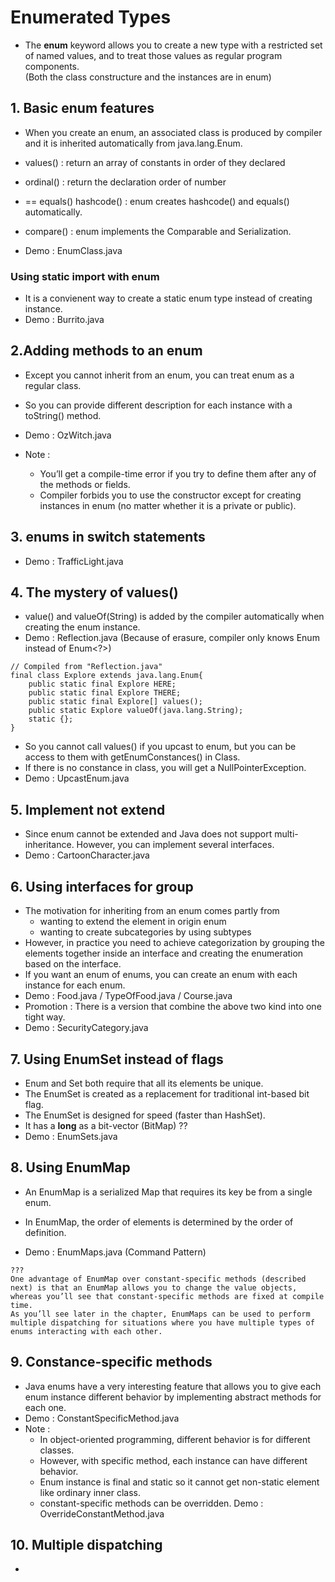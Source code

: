 # Enumerated Types

- The __enum__ keyword allows you to create a new type 
with a restricted set of named values, and to treat 
those values as regular program components.  
(Both the class constructure and the instances are in enum)

## 1. Basic enum features

- When you create an enum, an associated class is produced by compiler and 
  it is inherited automatically from java.lang.Enum.

- values() : return an array of constants in order of they declared
- ordinal() : return the declaration order of number
- == equals() hashcode() : enum creates hashcode() and equals() automatically.
- compare() : enum implements the Comparable and Serialization.

- Demo : EnumClass.java

### Using static import with enum

- It is a convienent way to create a static enum type instead of creating instance.
- Demo : Burrito.java

## 2.Adding methods to an enum

- Except you cannot inherit from an enum, you can treat enum as a regular class.
- So you can provide different description for each instance with a toString() method.
- Demo : OzWitch.java

- Note :
    - You’ll get a compile-time error if you try to define them after any of the methods or fields.
    - Compiler forbids you to use the constructor except for creating instances in enum
        (no matter whether it is a private or public).

## 3. enums in switch statements

- Demo : TrafficLight.java

## 4. The mystery of values()

- value() and valueOf(String) is added by the compiler automatically 
  when creating the enum instance.
- Demo : Reflection.java  (Because of erasure, compiler only knows Enum instead of Enum<?>)

```
// Compiled from "Reflection.java"
final class Explore extends java.lang.Enum{
    public static final Explore HERE;
    public static final Explore THERE;
    public static final Explore[] values();
    public static Explore valueOf(java.lang.String);
    static {};
}
```

- So you cannot call values() if you upcast to enum, but you can be access to
  them with getEnumConstances() in Class.
- If there is no constance in class, you will get a NullPointerException.
- Demo : UpcastEnum.java


## 5. Implement not extend

- Since enum cannot be extended and Java does not support multi-inheritance.
However, you can implement several interfaces.
- Demo : CartoonCharacter.java

## 6. Using interfaces for group

- The motivation for inheriting from an enum comes partly from 
    - wanting to extend the element in origin enum
    - wanting to create subcategories by using subtypes
- However, in practice you need to achieve categorization by grouping the elements
    together inside an interface and creating the enumeration based on the interface.
- If you want an enum of enums, you can create an enum with each instance for each enum.
- Demo : Food.java / TypeOfFood.java / Course.java 
- Promotion : There is a version that combine the above two kind into one tight way.
- Demo : SecurityCategory.java

## 7. Using EnumSet instead of flags

- Enum and Set both require that all its elements be unique.
- The EnumSet is created as a replacement for traditional int-based bit flag.
- The EnumSet is designed for speed (faster than  HashSet).
- It has a __long__ as a bit-vector (BitMap) ??
- Demo : EnumSets.java

## 8. Using EnumMap

- An EnumMap is a serialized Map that requires its key be from a single enum.
- In EnumMap, the order of elements is determined by the order of definition.

- Demo : EnumMaps.java (Command Pattern)

```
??? 
One advantage of EnumMap over constant-specific methods (described next) is that an EnumMap allows you to change the value objects, whereas you’ll see that constant-specific methods are fixed at compile time.
As you’ll see later in the chapter, EnumMaps can be used to perform multiple dispatching for situations where you have multiple types of enums interacting with each other.
```

## 9. Constance-specific methods

- Java enums have a very interesting feature that allows you to give 
  each enum instance different behavior by implementing abstract methods for each one.
- Demo : ConstantSpecificMethod.java
- Note : 
    - In object-oriented programming, different behavior is for different classes.
    - However, with specific method, each instance can have different behavior.
    - Enum instance is final and static so it cannot get non-static element like ordinary inner class.
    - constant-specific methods can be overridden. Demo : OverrideConstantMethod.java



## 10. Multiple dispatching

- 